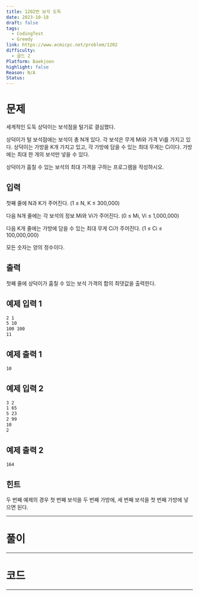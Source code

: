 ```yaml
---
title: 1202번 보석 도둑
date: 2023-10-18
draft: false
tags:
  - CodingTest
  - Greedy
link: https://www.acmicpc.net/problem/1202
difficulty:
  - 골드 2
Platform: Baekjoon
highlight: false
Reason: N/A
Status:
---
```

# 문제

세계적인 도둑 상덕이는 보석점을 털기로 결심했다.

상덕이가 털 보석점에는 보석이 총 N개 있다. 각 보석은 무게 Mi와 가격 Vi를 가지고 있다. 상덕이는 가방을 K개 가지고 있고, 각 가방에 담을 수 있는 최대 무게는 Ci이다. 가방에는 최대 한 개의 보석만 넣을 수 있다.

상덕이가 훔칠 수 있는 보석의 최대 가격을 구하는 프로그램을 작성하시오.

## 입력

첫째 줄에 N과 K가 주어진다. (1 ≤ N, K ≤ 300,000)

다음 N개 줄에는 각 보석의 정보 Mi와 Vi가 주어진다. (0 ≤ Mi, Vi ≤ 1,000,000)

다음 K개 줄에는 가방에 담을 수 있는 최대 무게 Ci가 주어진다. (1 ≤ Ci ≤ 100,000,000)

모든 숫자는 양의 정수이다.

## 출력

첫째 줄에 상덕이가 훔칠 수 있는 보석 가격의 합의 최댓값을 출력한다.

## 예제 입력 1 

```sh
2 1
5 10
100 100
11
```

## 예제 출력 1 

```sh
10
```

## 예제 입력 2 

```sh
3 2
1 65
5 23
2 99
10
2
```

## 예제 출력 2 

```sh
164
```

## 힌트

두 번째 예제의 경우 첫 번째 보석을 두 번째 가방에, 세 번째 보석을 첫 번째 가방에 넣으면 된다.


___

# 풀이





____
# 코드






___
